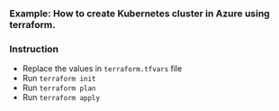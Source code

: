 ### Example: How to create Kubernetes cluster in Azure using terraform.


### Instruction
* Replace the values in `terraform.tfvars` file
* Run `terraform init`
* Run `terraform plan`
* Run `terraform apply`